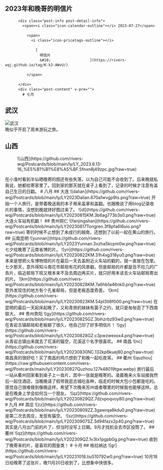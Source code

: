 ## 2023年和晚哥的明信片
          <div class="post-info post-detail-info">
            <span><i class="icon-calendar-outline"></i> 2023-07-27</span>
            
              <span>
                <i class="icon-pricetags-outline"></i>
                
                  [
                    明信片
                    &#10;                  ](https://rivers-wqj.github.io/tag/K-k3-AWvU/)
                
              </span>
            
          </div>
          <div class="post-content" v-pre="">
            # 七月
## 武汉
![武汉](https://github.com/rivers-wqj/Postcards/blob/main/ly/LY_2023.7.23_%E6%AD%A6%E6%B1%89.65hfnhugi7b4.jpg?raw=true)  
&#10;晚似乎开启了周末游玩之旅。
## 山西
<figure data-type="image" tabindex="1">![山西](https://github.com/rivers-wqj/Postcards/blob/main/ly/LY_2023.6.13-16_%E5%B1%B1%E8%A5%BF.5fnxn8j49zpc.jpg?raw=true)</figure>
在小渔村看到半仙晒晚寄的图还有些失落，以为自己可能不会收到了。后来晚就私我说，她都给寄家里了。回到家的那天就在桌子上看到了，记录的时候才注意有盖自己生日的日戳。
# 八月
## 大连
![dalian](https://github.com/rivers-wqj/Postcards/blob/main/ly/LY2023Dalian.670a1wvgp9ts.png?raw=true)  
&#10;开始一个人旅行，是带着晚送我的本子用来盖章和盖戳。也跟晚说了用blog记录收片的事情，没想到晚就拼好图过来了。
![dl](https://github.com/rivers-wqj/Postcards/blob/main/ly/LY20230815KM.3b6ag773b3s0.png?raw=true)  
&#10;大连火车站有机戳！
## 贵州铜仁
![fanjingshan](https://github.com/rivers-wqj/Postcards/blob/main/ly/LY20230817Tongren.3f8pfa6l6uio.png?raw=true)  
&#10;寄的时候不止想到了未成行的越南，还想到了以前一起在黄山的旅行。
## 云南昆明
![yunnan](https://github.com/rivers-wqj/Postcards/blob/main/ly/LY2023Yunnan.3xzha5kcpm0w.png?raw=true)  
&#10;七夕给晚寄了云南省博的片。
![yn](https://github.com/rivers-wqj/Postcards/blob/main/ly/LY20230822KM.31h4xg318yu0.png?raw=true)  
&#10;本来是想把火车博物馆的片在最后一天去盖附近火车站的戳的，就一直放在包里。七夕那天，意外得知斗南花市邮局有花的风景戳，但是邮局的片都是丑不拉几的广告片，临近邮局下班又根本来不及去周边再买片，就只好用本该去火车站邮局寄出的片。
![km](https://github.com/rivers-wqj/Postcards/blob/main/ly/LY20230828KM.7a6hb1a46nk0.png?raw=true)  
&#10;意外发现住的地方有个孔雀邮局，但是老板态度奇差。
![km](https://github.com/rivers-wqj/Postcards/blob/main/ly/LY20230823KM.54pl3tl8f000.png?raw=true)  
&#10;在昆明的最后一天起床起晚了，又和青旅的妹妹有菌子之约，就只是匆匆逛了下西南联大。
## 贵州贵阳
![gy](https://github.com/rivers-wqj/Postcards/blob/main/ly/LY20230825GZ.3bihzrbz93w0.png?raw=true)  
&#10;在青岩古镇邮局和老板聊了很久，他自己印了好多明信片！
![gy](https://github.com/rivers-wqj/Postcards/blob/main/ly/LY20230828GZ.c3pwzwexox4.png?raw=true)  
&#10;从青岩古镇出来就去了花溪的猫空，花溪这个名字很喜欢。
## 南昌
![nc](https://github.com/rivers-wqj/Postcards/blob/main/ly/LY20230830NC.132kp6kuej80.png?raw=true)  
&#10;南昌真的很好吃！买了南昌的鸡爪想到了和晚一起吃夜宵。
## 衢州
![quzhou](https://raw.githubusercontent.com/rivers-wqj/Postcards/main/ly/LY20230827Quzhou.127k48019tgw.webp)  
&#10;旅行最后一站从衢州回家看到桌子上一沓片，其中一张就是晚寄的。凌晨晚来火车站接我然后一起住酒店，当晚晚请了假带我逛古城吃各种，临走的时候大包小包都是吃的。感觉自己很难做到像晚这样，希望下次晚来苏州或者哪里的时候我也能够这样。总是在晚身上学会如何当一个朋友。  
&#10;![qz](https://github.com/rivers-wqj/Postcards/blob/main/ly/LY20230829QZ.7dzxpoqvoy80.png?raw=true)
# 九月
## 周庄
![zz](https://github.com/rivers-wqj/Postcards/blob/main/ly/LY20230809ZZ.3gawrqa8kdu0.png?raw=true)  
&#10;是第二次去周庄，发现有猫空。
![sz](https://github.com/rivers-wqj/Postcards/blob/main/ly/LY20230907SZ.3d94fazx2p40.png?raw=true)  
&#10;其实是八月出门前的片了，但当时没写上日期。9月才找机会去市区投筒了。
## 衢州
![qz](https://github.com/rivers-wqj/Postcards/blob/main/ly/LY202309QZ.1v3tx1pgpb0g.png?raw=true)  
&#10;收到了晚寄来的片，是喜欢的图鉴类！
# 十月
## 格拉纳达
![gr](https://github.com/rivers-wqj/Postcards/blob/main/ly/LY20231018.tiu510792w0.png?raw=true)  
&#10;10月18日给晚寄了这张片，晚11月20日收到了，比想象中快很多。



  

